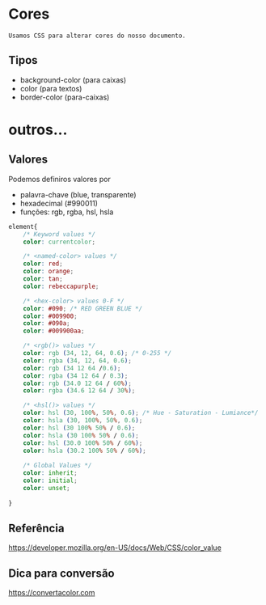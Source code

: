 # Cores

    Usamos CSS para alterar cores do nosso documento.


## Tipos 

* background-color (para caixas)
* color (para textos)
* border-color (para-caixas)
# outros...

## Valores

Podemos definiros valores por

* palavra-chave (blue, transparente)
* hexadecimal (#990011) 
* funções: rgb, rgba, hsl, hsla


```css
element{
    /* Keyword values */
    color: currentcolor;

    /* <named-color> values */
    color: red;
    color: orange;
    color: tan;
    color: rebeccapurple;

    /* <hex-color> values 0-F */
    color: #090; /* RED GREEN BLUE */
    color: #009900;
    color: #090a;
    color: #009900aa;

    /* <rgb()> values */
    color: rgb (34, 12, 64, 0.6); /* 0-255 */
    color: rgba (34, 12, 64, 0.6); 
    color: rgb (34 12 64 /0.6);
    color: rgba (34 12 64 / 0.3);
    color: rgb (34.0 12 64 / 60%);
    color: rgba (34.6 12 64 / 30%);

    /* <hsl()> values */
    color: hsl (30, 100%, 50%, 0.6); /* Hue - Saturation - Lumiance*/
    color: hsla (30, 100%, 50%, 0.6);
    color: hsl (30 100% 50% / 0.6);
    color: hsla (30 100% 50% / 0.6);
    color: hsl (30.0 100% 50% / 60%);
    color: hsla (30.2 100% 50% / 60%);
    
    /* Global Values */
    color: inherit;
    color: initial;
    color: unset;
    
}
```

## Referência

https://developer.mozilla.org/en-US/docs/Web/CSS/color_value


## Dica para conversão 

https://convertacolor.com
